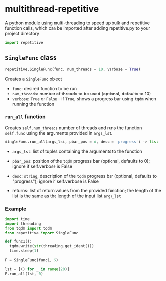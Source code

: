 # multithread-repetitive
A python module using multi-threading to speed up bulk and repetitive function calls, which can be imported after adding repetitive.py to your project directory
```python
import repetitive
```

## `SingleFunc` class
```python
repetitive.SingleFunc(func, num_threads = 10, verbose = True)
```
Creates a `SingleFunc` object
- `func`: desired function to be run
- `num_threads`: number of threads to be used (optional, defaults to 10)
- `verbose`: `True` or `False` - if `True`, shows a progress bar using `tqdm` when running the function


### `run_all` function
Creates `self.num_threads` number of threads and runs the function `self.func` using the arguments provided in `args_lst`. 
```python
SingleFunc.run_all(args_lst, pbar_pos = 0, desc = 'progress') -> list
```
- `args_lst`: list of tuples containing the arguments to the function
- `pbar_pos`: position of the `tqdm` progress bar (optional, defaults to 0); ignore if self.verbose is False 
- `desc`: `string`, description of the `tqdm` progress bar (optional, defaults to "progress"); ignore if self.verbose is False
  
- returns: list of return values from the provided function; the length of the list is the same as the length of the input list `args_lst`

### Example
```python
import time
import threading
from tqdm import tqdm
from repetitive import SingleFunc

def func1():
  tqdm.write(str(threading.get_ident()))
  time.sleep(1)
    
F = SingleFunc(func1, 5)

lst = [() for _ in range(20)]
F.run_all(lst, 0)
```
